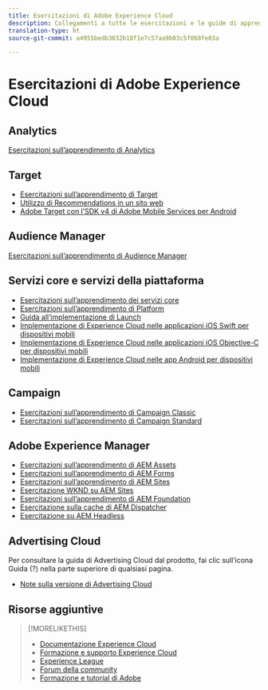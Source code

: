 ```yaml
---
title: Esercitazioni di Adobe Experience Cloud
description: Collegamenti a tutte le esercitazioni e le guide di apprendimento di Experience Cloud
translation-type: ht
source-git-commit: a4955bedb3032b18f1e7c57aa9b03c5f068fe03a

---
```



# Esercitazioni di Adobe Experience Cloud

## Analytics

[Esercitazioni sull’apprendimento di Analytics](https://docs.adobe.com/content/help/en/analytics-learn/tutorials/overview.html)

## Target

* [Esercitazioni sull’apprendimento di Target](https://docs.adobe.com/content/help/en/target-learn/tutorials/overview.html)
* [Utilizzo di Recommendations in un sito web](https://docs.adobe.com/content/help/en/target-learn/recommendations-in-a-website/overview.html)
* [Adobe Target con l’SDK v4 di Adobe Mobile Services per Android](https://docs.adobe.com/content/help/en/target-learn/mobile-sdk-v4-android/overview.html)

## Audience Manager

[Esercitazioni sull’apprendimento di Audience Manager](https://docs.adobe.com/content/help/en/audience-manager-learn/tutorials/overview.html)

## Servizi core e servizi della piattaforma

* [Esercitazioni sull’apprendimento dei servizi core](https://docs.adobe.com/content/help/en/core-services-learn/tutorials/overview.html)
* [Esercitazioni sull’apprendimento di Platform](https://docs.adobe.com/content/help/en/platform-learn/tutorials/overview.html)
* [Guida all’implementazione di Launch](https://docs.adobe.com/content/help/en/core-services-learn/implementing-in-websites-with-launch/index.html)
* [Implementazione di Experience Cloud nelle applicazioni iOS Swift per dispositivi mobili](https://docs.adobe.com/content/help/en/core-services-learn/implementing-in-mobile-ios-swift-apps-with-launch/index.html)
* [Implementazione di Experience Cloud nelle applicazioni iOS Objective-C per dispositivi mobili](https://docs.adobe.com/content/help/en/core-services-learn/implementing-in-mobile-ios-objective-c-apps-with-launch/index.html)
* [Implementazione di Experience Cloud nelle app Android per dispositivi mobili](https://docs.adobe.com/content/help/en/core-services-learn/implementing-in-mobile-android-apps-with-launch/index.html)

## Campaign

* [Esercitazioni sull’apprendimento di Campaign Classic](https://docs.adobe.com/content/help/en/campaign-classic-learn/tutorials/overview.html)
* [Esercitazioni sull’apprendimento di Campaign Standard](https://docs.adobe.com/content/help/en/campaign-standard-learn/tutorials/overview.html)

## Adobe Experience Manager

* [Esercitazioni sull’apprendimento di AEM Assets](https://docs.adobe.com/content/help/en/experience-manager-learn/assets/overview.html)
* [Esercitazioni sull’apprendimento di AEM Forms](https://docs.adobe.com/content/help/en/experience-manager-learn/forms/overview.html)
* [Esercitazioni sull’apprendimento di AEM Sites](https://docs.adobe.com/content/help/en/experience-manager-learn/sites/overview.html)
* [Esercitazione WKND su AEM Sites](https://docs.adobe.com/content/help/en/experience-manager-learn/getting-started-wknd-tutorial-develop/overview.html)
* [Esercitazioni sull’apprendimento di AEM Foundation](https://docs.adobe.com/content/help/en/experience-manager-learn/assets/overview.html)
* [Esercitazione sulla cache di AEM Dispatcher](https://docs.adobe.com/content/help/en/experience-manager-learn/dispatcher-tutorial/overview.html)
* [Esercitazione su AEM Headless](https://docs.adobe.com/content/help/en/experience-manager-learn/getting-started-with-aem-headless/overview.html)

## Advertising Cloud

Per consultare la guida di Advertising Cloud dal prodotto, fai clic sull’icona Guida (?) nella parte superiore di qualsiasi pagina.

* [Note sulla versione di Advertising Cloud](https://docs.adobe.com/content/help/it-IT/release-notes/experience-cloud/current.html#adcloud)

## Risorse aggiuntive

> [!MORELIKETHIS]
>
>* [Documentazione Experience Cloud](https://docs.adobe.com/content/help/it-IT/experience-cloud/user-guides/home.html)
>* [Formazione e supporto Experience Cloud](https://helpx.adobe.com/it/support/experience-cloud.html)
>* [Experience League](https://experienceleague.adobe.com/)
>* [Forum della community](https://forums.adobe.com/community/experience-cloud/)
>* [Formazione e tutorial di Adobe](https://helpx.adobe.com/it/learning.html?promoid=KAUDK)

